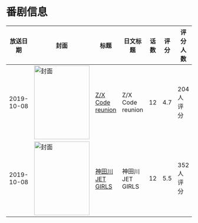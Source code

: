# 番剧信息

|放送日期|封面|标题|日文标题|话数|评分|评分人数|
|---|---|---|---|---|---|---|
|2019-10-08|<img src="//lain.bgm.tv/pic/cover/c/45/27/225941_373p3.jpg" alt="封面" style="width:150px;height:200px;object-fit:cover;">|[Z/X Code reunion](https://bangumi.tv/subject/225941)|Z/X Code reunion|12|4.7|204人评分|
|2019-10-08|<img src="//lain.bgm.tv/pic/cover/c/b8/b1/288010_EiddD.jpg" alt="封面" style="width:150px;height:200px;object-fit:cover;">|[神田川JET GIRLS](https://bangumi.tv/subject/288010)|神田川JET GIRLS|12|5.5|352人评分|
